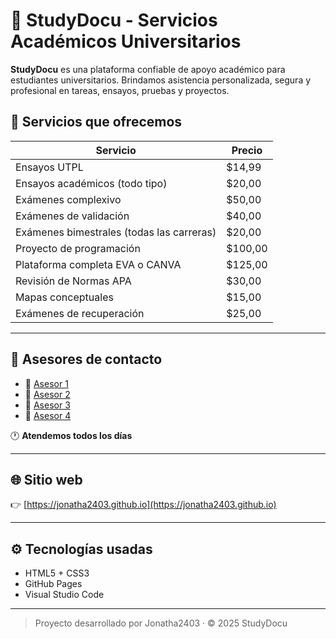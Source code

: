 # 📘 StudyDocu - Servicios Académicos Universitarios

**StudyDocu** es una plataforma confiable de apoyo académico para estudiantes universitarios. Brindamos asistencia personalizada, segura y profesional en tareas, ensayos, pruebas y proyectos.

## 🎯 Servicios que ofrecemos

| Servicio                              | Precio   |
|---------------------------------------|----------|
| Ensayos UTPL                          | $14,99   |
| Ensayos académicos (todo tipo)        | $20,00   |
| Exámenes complexivo                   | $50,00   |
| Exámenes de validación                | $40,00   |
| Exámenes bimestrales (todas las carreras) | $20,00   |
| Proyecto de programación              | $100,00  |
| Plataforma completa EVA o CANVA       | $125,00  |
| Revisión de Normas APA                | $30,00   |
| Mapas conceptuales                    | $15,00   |
| Exámenes de recuperación              | $25,00   |

---

## 👥 Asesores de contacto

- 📱 [Asesor 1](https://wa.me/593958757302)
- 📱 [Asesor 2](https://wa.me/593995226059)
- 📱 [Asesor 3](https://wa.me/593997337305)
- 📱 [Asesor 4](https://wa.me/593995166147)

🕐 **Atendemos todos los días**

---

## 🌐 Sitio web

👉 [https://jonatha2403.github.io](https://jonatha2403.github.io)

---

## ⚙️ Tecnologías usadas

- HTML5 + CSS3
- GitHub Pages
- Visual Studio Code

---

> Proyecto desarrollado por Jonatha2403 · © 2025 StudyDocu

